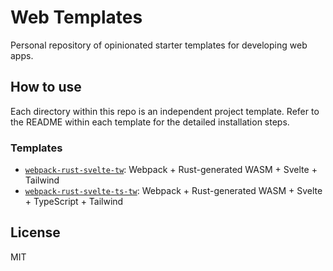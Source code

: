 # Web Templates

Personal repository of opinionated starter templates for developing web apps.

## How to use

Each directory within this repo is an independent project template. Refer to the README within each template for the detailed installation steps.

### Templates

- [`webpack-rust-svelte-tw`](https://github.com/AaronCQL/web-templates/tree/main/webpack-rust-svelte-tw): Webpack + Rust-generated WASM + Svelte + Tailwind
- [`webpack-rust-svelte-ts-tw`](https://github.com/AaronCQL/web-templates/tree/main/webpack-rust-svelte-ts-tw): Webpack + Rust-generated WASM + Svelte + TypeScript + Tailwind

## License

MIT

